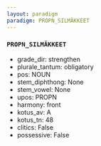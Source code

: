 ```yaml
---
layout: paradigm
paradigm: PROPN_SILMÄKKEET
---
```

### ` PROPN_SILMÄKKEET `


* grade_dir: strengthen
* plurale_tantum: obligatory
* pos: NOUN
* stem_diphthong: None
* stem_vowel: None
* upos: PROPN
* harmony: front
* kotus_av: A
* kotus_tn: 48
* clitics: False
* possessive: False
